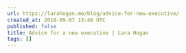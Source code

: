 ```yaml
---
url: https://larahogan.me/blog/advice-for-new-executive/
created_at: 2018-09-07 13:46 UTC
published: false
title: Advice for a new executive | Lara Hogan
tags: []
---
```



